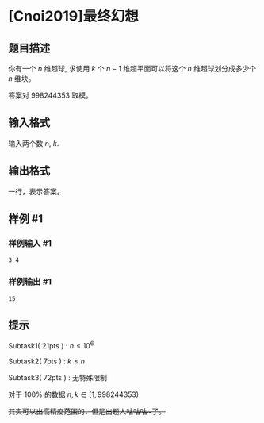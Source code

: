 # [Cnoi2019]最终幻想

## 题目描述

你有一个 $n$ 维超球, 求使用 $k$ 个 $n-1$ 维超平面可以将这个 $n$ 维超球划分成多少个 $n$ 维块。

答案对 $998244353$ 取模。

## 输入格式

输入两个数 $n$, $k$.

## 输出格式

一行，表示答案。

## 样例 #1

### 样例输入 #1
```
3 4
```

### 样例输出 #1

```
15
```

## 提示

Subtask1( 21pts ) : $n \le 10^6$

Subtask2( 7pts )   : $k \le n$

Subtask3( 72pts ) : 无特殊限制

对于 100% 的数据 $n, k \in [1,998244353)$

~~其实可以出高精度范围的，但是出题人咕咕咕~了。~~
